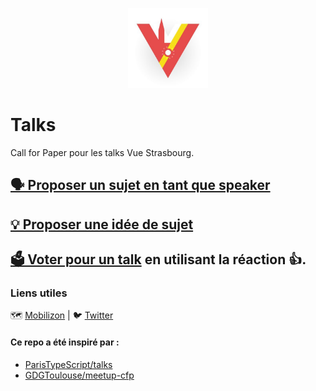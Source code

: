 <p align="center">
  <img height="128" width="128" src="./logo.jpg" alt="VueStrasbourg" />
</p>

# Talks

Call for Paper pour les talks Vue Strasbourg.

## [🗣️ Proposer un sujet en tant que speaker](https://github.com/VueStrasbourg/talks/issues/new?template=talk.md)

## [💡 Proposer une idée de sujet](https://github.com/VueStrasbourg/talks/issues/new?template=talk.md)

## [🗳️ Voter pour un talk](https://github.com/VueStrasbourg/talks/issues?q=is%3Aissue+is%3Aopen+sort%3Aupdated-desc) en utilisant la réaction 👍.


### Liens utiles

🗺️ [Mobilizon](https://mobilizon.fr/@vue_strasbourg) | 🐦 [Twitter](https://twitter.com/VueStrasbourg)

#### Ce repo a été inspiré par :

- [ParisTypeScript/talks](https://github.com/ParisTypeScript/talks)
- [GDGToulouse/meetup-cfp](https://github.com/GDGToulouse/meetup-cfp)